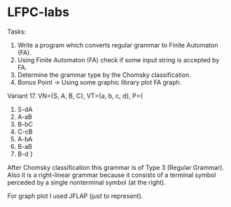 # LFPC-labs
Tasks:
1. Write a program which converts regular grammar to Finite Automaton (FA).
2. Using Finite Automaton (FA) check if some input string is accepted by FA. 
3. Determine the grammar type by the Chomsky classification.
4. Bonus Point -> Using some graphic library plot FA graph.

Variant 17. VN={S, A, B, C}, VT={a, b, c, d},
P={
 1. S-dA
 2. A-aB
 3. B-bC
 4. C-cB
 5. A-bA
 6. B-aB
 7. B-d }
 
After Chomsky classification this grammar is of Type 3 (Regular Grammar). Also it is a right-linear grammar 
because it consists of a terminal symbol perceded by a single nonterminal symbol (at the right).

For graph plot I used JFLAP (just to represent).
